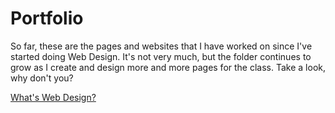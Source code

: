 # Portfolio

So far, these are the pages and websites that I have worked on since I've started doing Web Design. It's not very much, but the folder continues to grow as I create and design more and more pages for the class.
Take a look, why don't you?

[What's Web Design?](/portfolio/webdesign.html)
